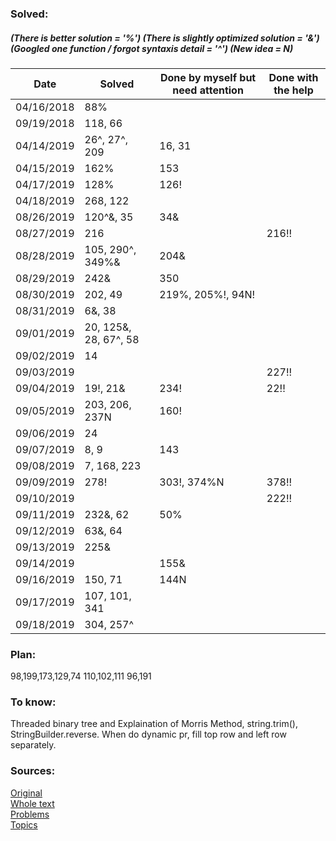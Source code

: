 ### Solved:  
##### (There is better solution = '%') (There is slightly optimized solution = '&') (Googled one function / forgot syntaxis detail = '^')  (New idea = N)

| Date       | Solved                  | Done by myself but need attention | Done with the help |
| -----------|-------------------------| ----------------------------------| -------------------|
| 04/16/2018 | 88%                     |                                   |                    |
| 09/19/2018 | 118, 66                 |                                   |                    |
| 04/14/2019 | 26^, 27^, 209           | 16, 31                            |                    |
| 04/15/2019 | 162%                    | 153                               |                    |
| 04/17/2019 | 128%                    | 126!                              |                    |
| 04/18/2019 | 268, 122                |                                   |                    |
| 08/26/2019 | 120^&, 35               | 34&                               |                    |
| 08/27/2019 | 216                     |                                   | 216!!              |
| 08/28/2019 | 105, 290^, 349%&        | 204&                              |                    |
| 08/29/2019 | 242&                    | 350                               |                    |
| 08/30/2019 | 202, 49                 | 219%, 205%!, 94N!                 |                    |
| 08/31/2019 | 6&, 38                  |                                   |                    |
| 09/01/2019 | 20, 125&, 28, 67^, 58   |                                   |                    |
| 09/02/2019 | 14                      |                                   |                    |
| 09/03/2019 |                         |                                   | 227!!              |
| 09/04/2019 | 19!, 21&                | 234!                              | 22!!               |
| 09/05/2019 | 203, 206, 237N          | 160!                              |                    |
| 09/06/2019 | 24                      |                                   |                    |
| 09/07/2019 | 8, 9                    | 143                               |                    |
| 09/08/2019 | 7, 168, 223             |                                   |                    |
| 09/09/2019 | 278!                    | 303!, 374%N                       | 378!!              |
| 09/10/2019 |                         |                                   | 222!!              |
| 09/11/2019 | 232&, 62                | 50%                               |                    |
| 09/12/2019 | 63&, 64                 |                                   |                    |
| 09/13/2019 | 225&                    |                                   |                    |
| 09/14/2019 |                         | 155&                              |                    |
| 09/16/2019 | 150, 71                 | 144N                              |                    |
| 09/17/2019 | 107, 101, 341           |                                   |                    |
| 09/18/2019 | 304, 257^               |                                   |                    |



### Plan:
98,199,173,129,74
110,102,111
96,191

### To know:
Threaded binary tree and Explaination of Morris Method, string.trim(), StringBuilder.reverse.
When do dynamic pr, fill top row and left row separately.

### Sources:
[Original](https://github.com/Semaserg/LeetCodeProblems/blob/master/statistics)
</br>
[Whole text](https://tproger.ru/articles/work-in-google/)
</br>
[Problems](https://leetcode.com/problemset/all/)
</br>
[Topics](https://www.interviewbit.com/courses/programming/)
